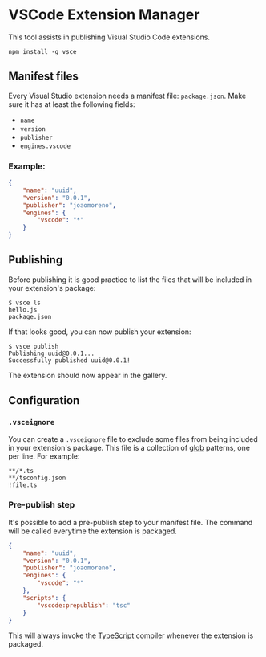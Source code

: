 # VSCode Extension Manager

This tool assists in publishing Visual Studio Code extensions.

```
npm install -g vsce
```

## Manifest files

Every Visual Studio extension needs a manifest file: `package.json`.
Make sure it has at least the following fields:

* `name`
* `version`
* `publisher`
* `engines.vscode`

### Example:

```json
{
	"name": "uuid",
	"version": "0.0.1",
	"publisher": "joaomoreno",
	"engines": {
		"vscode": "*"
	}
}
```

## Publishing

Before publishing it is good practice to list the files that will be included
in your extension's package:

```
$ vsce ls
hello.js
package.json
```

If that looks good, you can now publish your extension:

```
$ vsce publish
Publishing uuid@0.0.1...
Successfully published uuid@0.0.1!
```

The extension should now appear in the gallery.

## Configuration

### `.vsceignore`

You can create a `.vsceignore` file to exclude some files from being included
in your extension's package. This file is a collection of
[glob](https://github.com/isaacs/minimatch) patterns, one per line.
For example:

```
**/*.ts
**/tsconfig.json
!file.ts
```

### Pre-publish step

It's possible to add a pre-publish step to your manifest file. The command
will be called everytime the extension is packaged.

```json
{
	"name": "uuid",
	"version": "0.0.1",
	"publisher": "joaomoreno",
	"engines": {
		"vscode": "*"
	},
	"scripts": {
		"vscode:prepublish": "tsc"
	}
}
```

This will always invoke the [TypeScript](http://www.typescriptlang.org/)
compiler whenever the extension is packaged.